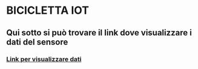 # BICICLETTA IOT
## Qui sotto si può trovare il link dove visualizzare i dati del sensore 

### [Link per visualizzare dati](https://aliceee15.github.io/bicicletta-iot-2/file.html)
